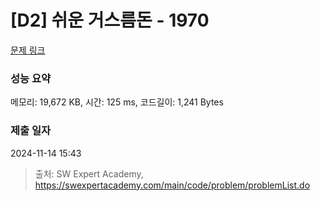 # [D2] 쉬운 거스름돈 - 1970 

[문제 링크](https://swexpertacademy.com/main/code/problem/problemDetail.do?contestProbId=AV5PsIl6AXIDFAUq) 

### 성능 요약

메모리: 19,672 KB, 시간: 125 ms, 코드길이: 1,241 Bytes

### 제출 일자

2024-11-14 15:43



> 출처: SW Expert Academy, https://swexpertacademy.com/main/code/problem/problemList.do